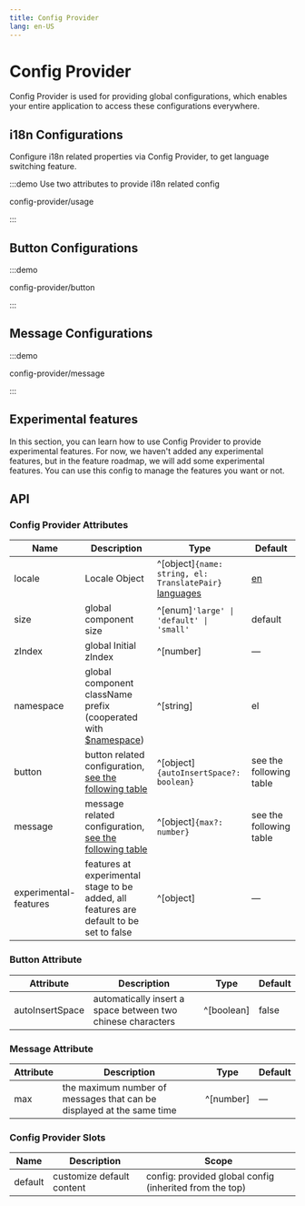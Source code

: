 ```yaml
---
title: Config Provider
lang: en-US
---
```


# Config Provider

Config Provider is used for providing global configurations, which enables your entire application to access these configurations everywhere.

## i18n Configurations

Configure i18n related properties via Config Provider, to get language switching feature.

:::demo Use two attributes to provide i18n related config

config-provider/usage

:::

## Button Configurations

:::demo

config-provider/button

:::

## Message Configurations

:::demo

config-provider/message

:::

## Experimental features

In this section, you can learn how to use Config Provider to provide experimental features. For now, we haven't added any experimental features, but in the feature roadmap, we will add some experimental features. You can use this config to manage the features you want or not.

 <!-- TODO -->

## API

### Config Provider Attributes

| Name                  | Description                                                                                                                                                            | Type                                                                                                                                                                                                                                                           | Default                                                                                |
| --------------------- | ---------------------------------------------------------------------------------------------------------------------------------------------------------------------- | -------------------------------------------------------------------------------------------------------------------------------------------------------------------------------------------------------------------------------------------------------------- | -------------------------------------------------------------------------------------- |
| locale                | Locale Object                                                                                                                                                          | ^[object]`{name: string, el: TranslatePair}`[](https://github.com/hsmos-ui/hsmos-ui/blob/a98ff9b40c0c3d2b9959f99919bd8363e3e3c25a/packages/locale/index.ts#L5) [languages](https://github.com/hsmos-ui/hsmos-ui/tree/dev/packages/locale/lang) | [en](https://github.com/hsmos-ui/hsmos-ui/blob/dev/packages/locale/lang/en.ts) |
| size                  | global component size                                                                                                                                                  | ^[enum]`'large' \| 'default' \| 'small'`                                                                                                                                                                                                                       | default                                                                                |
| zIndex                | global Initial zIndex                                                                                                                                                  | ^[number]                                                                                                                                                                                                                                                      | —                                                                                      |
| namespace             | global component className prefix (cooperated with [$namespace](https://github.com/hsmos-ui/hsmos-ui/blob/dev/packages/theme-chalk/src/mixins/config.scss#L1)) | ^[string]                                                                                                                                                                                                                                                      | el                                                                                     |
| button                | button related configuration, [see the following table](#button-attributes)                                                                                            | ^[object]`{autoInsertSpace?: boolean}`                                                                                                                                                                                                                         | see the following table                                                                |
| message               | message related configuration, [see the following table](#message-attributes)                                                                                          | ^[object]`{max?: number}`                                                                                                                                                                                                                                      | see the following table                                                                |
| experimental-features | features at experimental stage to be added, all features are default to be set to false                                                                                | ^[object]                                                                                                                                                                                                                                                      | —                                                                                      |

### Button Attribute

| Attribute       | Description                                                 | Type       | Default |
| --------------- | ----------------------------------------------------------- | ---------- | ------- |
| autoInsertSpace | automatically insert a space between two chinese characters | ^[boolean] | false   |

### Message Attribute

| Attribute | Description                                                           | Type      | Default |
| --------- | --------------------------------------------------------------------- | --------- | ------- |
| max       | the maximum number of messages that can be displayed at the same time | ^[number] | —       |

### Config Provider Slots

| Name    | Description               | Scope                                                   |
| ------- | ------------------------- | ------------------------------------------------------- |
| default | customize default content | config: provided global config (inherited from the top) |
